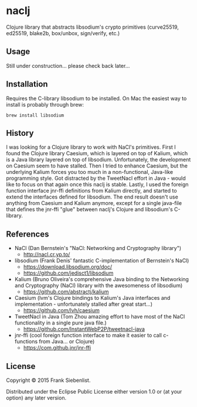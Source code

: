 # naclj

Clojure library that abstracts libsodium's crypto primitives (curve25519, ed25519, blake2b, box/unbox, sign/verify, etc.)

## Usage

Still under construction... please check back later...

## Installation

Requires the C-library libsodium to be installed.
On Mac the easiest way to install is probably through brew:

    brew install libsodium



## History

I was looking for a Clojure library to work with NaCl's primitives. First I found the Clojure library Caesium, which is layered on top of Kalium, which is a Java library layered on top of libsodium.
Unfortunately, the development on Caesium seem to have stalled. Then I tried to enhance Caesium, but the underlying Kalium forces you too much in a non-functional, Java-like programming style. Got distracted by the TweetNacl effort in Java - would like to focus on that again once this naclj is stable. Lastly, I used the foreign function interface jnr-ffi definitions from Kalium directly, and started to extend the interfaces defined for libsodium. The end result doesn't use anything from Caesium and Kalium anymore, except for a single java-file that defines the jnr-ffi "glue" between  naclj's Clojure and libsodium's C-library.

## References

* NaCl (Dan Bernstein's "NaCl: Networking and Cryptography library")
  * http://nacl.cr.yp.to/
* libsodium (Frank Denis' fantastic C-implementation of Bernstein's NaCl)
  * https://download.libsodium.org/doc/
  * https://github.com/jedisct1/libsodium
* Kalium (Bruno Oliveira's comprehensive Java binding to the Networking and Cryptography (NaCl) library with the awesomeness of libsodium)
  * https://github.com/abstractj/kalium
* Caesium (lvm's Clojure bindings to Kalium's Java interfaces and implementation - unfortunately stalled after great start...)
  * https://github.com/lvh/caesium
* TweetNacl in Java (Tom Zhou amazing effort to have most of the NaCl functionality in a single pure java file.)
  * https://github.com/InstantWebP2P/tweetnacl-java
* jnr-ffi (cool foreign function interface to make it easier to call c-functions from Java... or Clojure)
  * https://com.github.jnr/jnr-ffi
        
        
## License

Copyright © 2015 Frank Siebenlist.

Distributed under the Eclipse Public License either version 1.0 or (at
your option) any later version.
